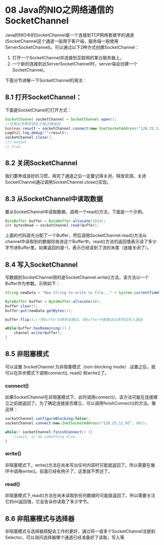 # 08 Java的NIO之网络通信的SocketChannel

Java的NIO中的SocketChannel是一个连接到TCP网络套接字的通道(SocketChannel这个通道一般用于客户端，服务端一般使用ServerSocketChannel)。可以通过以下2种方式创建SocketChannel： 
1. 打开一个SocketChannel并连接到互联网的某台服务器上。 
2. 一个新的连接到达ServerSocketChannel时，server端会创建一个SocketChannel。

下面分节讲解一下SocketChannel的用法：

## 8.1 打开SocketChannel：
下面是SocketChanel打打开方式：
``` java
SocketChannel socketChannel = SocketChannel.open();
//这里必须填写域名才能正确返回
boolean result = socketChannel.connect(new InetSocketAddress("120.25.12.92", 80));
LogUtil.log_debug(""+result);
socketChannel.close();
///~output
// true
```
## 8.2 关闭SocketChannel
我们要养成良好的习惯，用完了通道之后一定要记得关闭，释放资源。关闭SocketChannel通过调用SocketChannel.close()实现。

## 8.3 从SocketChannel中读取数据
要从SocketChannel中读取数据，调用一个read()方法，下面是一个示例。
``` java
ByteBuffer buffer = ByteBuffer.allocate(1024);
int bytesRead = socketChannel.read(buffer);
```
上面的代码首先分配了一个Buffer，然后调用SocketChannel.read()方法从channel中读取到的数据存放进这个Buffer中。read()方法的返回值表示读了多少字节进Buffer里。如果返回的是-1，表示已经读到了流的末尾（连接关闭了）。

## 8.4 写入SocketChannel
写数据到SocketChannel用的是SocketChannel.write()方法，该方法以一个Buffer作为参数。示例如下：
``` java
String newData = "New String to write to file..." + System.currentTimeMillis();

ByteBuffer buffer = ByteBuffer.allocate(48);
buffer.clear();
buffer.put(newData.getBytes());

buffer.flip();//把buffer切换到读模式，将buffer中数据读出来然后写入通道

while(buffer.hasRemaining()) {
    channel.write(buffer);
}
```
## 8.5 非阻塞模式
可以设置 SocketChannel 为非阻塞模式（non-blocking mode）.设置之后，就可以在异步模式下调用connect(), read() 和write()了。

###  connect() 

如果SocketChannel在非阻塞模式下，此时调用connect()，该方法可能在连接建立之前就返回了。为了确定连接是否建立，可以调用finishConnect()的方法。像这样：
``` java
socketChannel.configureBlocking(false);
socketChannel.connect(new InetSocketAddress("120.25.12.92", 80));

while(! socketChannel.finishConnect() ){
    //wait, or do something else...
}
```
### write() 

非阻塞模式下，write()方法在尚未写出任何内容时可能就返回了。所以需要在循环中调用write()。前面已经有例子了，这里就不赘述了。

### read() 

非阻塞模式下,read()方法在尚未读取到任何数据时可能就返回了。所以需要关注它的int返回值，它会告诉你读取了多少字节。

## 8.6 非阻塞模式与选择器
非阻塞模式与选择器搭配会工作的更好，通过将一或多个SocketChannel注册到Selector，可以询问选择器哪个通道已经准备好了读取，写入等
